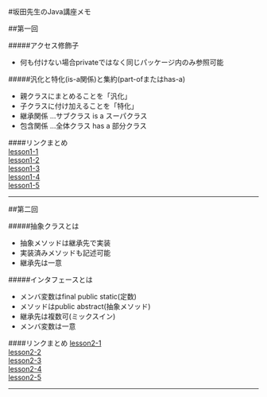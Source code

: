 #坂田先生のJava講座メモ

##第一回

#####アクセス修飾子
- 何も付けない場合privateではなく同じパッケージ内のみ参照可能　　

#####汎化と特化(is-a関係)と集約(part-ofまたはhas-a)
- 親クラスにまとめることを「汎化」  
- 子クラスに付け加えることを「特化」  
- 継承関係 …サブクラス is a スーパクラス  
- 包含関係 …全体クラス has a 部分クラス  


####リンクまとめ  
[lesson1-1](https://paiza.io/projects/yX3APB_IXbOc45C9mtJfig "lesson1-1")  
[lesson1-2](https://paiza.io/projects/-doLOrTkXdLCKKKBlNsGHw "lesson1-2")  
[lesson1-3](https://paiza.io/projects/DSgTcP9tuTx4bG7NV3ie8A "lesson1-3")  
[lesson1-4](https://paiza.io/projects/_PTfIhIdvpW6dPVZi_3HwQ "lesson1-4")  
[lesson1-5](https://paiza.io/projects/LxmNBgRXXvSGsDX12IAPeQ "lesson1-5")  

----------

##第二回 

#####抽象クラスとは
- 抽象メソッドは継承先で実装  
- 実装済みメソッドも記述可能  
- 継承先は一意  

#####インタフェースとは
- メンバ変数はfinal public static(定数)  
- メソッドはpublic abstract(抽象メソッド)  
- 継承先は複数可(ミックスイン)  
- メンバ変数は一意  

####リンクまとめ
[lesson2-1](https://paiza.io/projects/yBpzfJ4eP4Y1J4-_cm3bLg "lesson2-1")  
[lesson2-2](https://paiza.io/projects/gpmDbL-o_0OLKP67rnzOwA "lesson2-2")  
[lesson2-3](https://paiza.io/projects/rr8Zi9Rm0M89FfnkQp-Oiw "lesson2-3")  
[lesson2-4](https://paiza.io/projects/VVOKlP4WURg7QqvN6YAU0Q "lesson2-4")  
[lesson2-5](http://paiza.io/projects/6x-q8-ZRK7vojQP8tdnMdA "lesson2-5")  

----------
